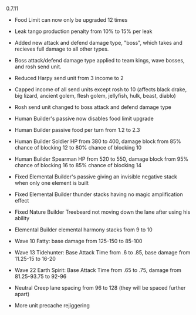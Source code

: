 0.7.11

- Food Limit can now only be upgraded 12 times

- Leak tango production penalty from 10% to 15% per leak

- Added new attack and defend damage type, "boss", which takes and recieves full damage to all other types.

- Boss attack/defend damage type applied to team kings, wave bosses, and rosh send unit.

- Reduced Harpy send unit from 3 income to 2

- Capped income of all send units except rosh to 10 (affects black drake, big lizard, ancient golem, flesh golem, jellyfish, hulk, beast, diablo)

- Rosh send unit changed to boss attack and defend damage type

- Human Builder's passive now disables food limit upgrade

- Human Builder passive food per turn from 1.2 to 2.3

- Human Builder Soldier HP from 380 to 400, damage block from 85% chance of blocking 12 to 80% chance of blocking 10

- Human Builder Spearman HP from 520 to 550, damage block from 95% chance of blocking 16 to 85% chance of blocking 14

- Fixed Elemental Builder's passive giving an invisible negative stack when only one element is built

- Fixed Elemental Builder thunder stacks having no magic amplification effect

- Fixed Nature Builder Treebeard not moving down the lane after using his ability

- Elemental Builder elemental harmony stacks from 9 to 10

- Wave 10 Fatty: base damage from 125-150 to 85-100

- Wave 13 Tidehunter: Base Attack Time from .6 to .85, base damage from 11.25-15 to 16-20

- Wave 22 Earth Spirit: Base Attack Time from .65 to .75, damage from 81.25-93.75 to 92-96

- Neutral Creep lane spacing from 96 to 128 (they will be spaced further apart)

- More unit precache rejiggering
